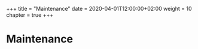 +++
title = "Maintenance"
date = 2020-04-01T12:00:00+02:00
weight = 10
chapter = true
+++

# Maintenance
